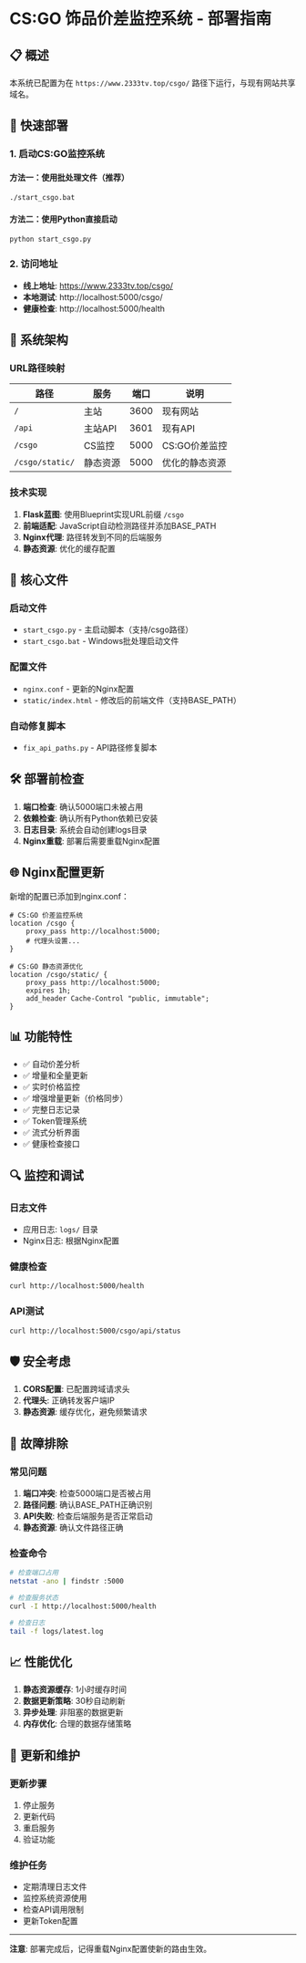 # CS:GO 饰品价差监控系统 - 部署指南

## 📋 概述

本系统已配置为在 `https://www.2333tv.top/csgo/` 路径下运行，与现有网站共享域名。

## 🚀 快速部署

### 1. 启动CS:GO监控系统

#### 方法一：使用批处理文件（推荐）
```bash
./start_csgo.bat
```

#### 方法二：使用Python直接启动
```bash
python start_csgo.py
```

### 2. 访问地址

- **线上地址**: https://www.2333tv.top/csgo/
- **本地测试**: http://localhost:5000/csgo/
- **健康检查**: http://localhost:5000/health

## 🔧 系统架构

### URL路径映射

| 路径 | 服务 | 端口 | 说明 |
|------|------|------|------|
| `/` | 主站 | 3600 | 现有网站 |
| `/api` | 主站API | 3601 | 现有API |
| `/csgo` | CS监控 | 5000 | CS:GO价差监控 |
| `/csgo/static/` | 静态资源 | 5000 | 优化的静态资源 |

### 技术实现

1. **Flask蓝图**: 使用Blueprint实现URL前缀 `/csgo`
2. **前端适配**: JavaScript自动检测路径并添加BASE_PATH
3. **Nginx代理**: 路径转发到不同的后端服务
4. **静态资源**: 优化的缓存配置

## 📁 核心文件

### 启动文件
- `start_csgo.py` - 主启动脚本（支持/csgo路径）
- `start_csgo.bat` - Windows批处理启动文件

### 配置文件
- `nginx.conf` - 更新的Nginx配置
- `static/index.html` - 修改后的前端文件（支持BASE_PATH）

### 自动修复脚本
- `fix_api_paths.py` - API路径修复脚本

## 🛠️ 部署前检查

1. **端口检查**: 确认5000端口未被占用
2. **依赖检查**: 确认所有Python依赖已安装
3. **日志目录**: 系统会自动创建logs目录
4. **Nginx重载**: 部署后需要重载Nginx配置

## 🌐 Nginx配置更新

新增的配置已添加到nginx.conf：

```nginx
# CS:GO 价差监控系统
location /csgo {
    proxy_pass http://localhost:5000;
    # 代理头设置...
}

# CS:GO 静态资源优化
location /csgo/static/ {
    proxy_pass http://localhost:5000;
    expires 1h;
    add_header Cache-Control "public, immutable";
}
```

## 📊 功能特性

- ✅ 自动价差分析
- ✅ 增量和全量更新  
- ✅ 实时价格监控
- ✅ 增强增量更新（价格同步）
- ✅ 完整日志记录
- ✅ Token管理系统
- ✅ 流式分析界面
- ✅ 健康检查接口

## 🔍 监控和调试

### 日志文件
- 应用日志: `logs/` 目录
- Nginx日志: 根据Nginx配置

### 健康检查
```bash
curl http://localhost:5000/health
```

### API测试
```bash
curl http://localhost:5000/csgo/api/status
```

## 🛡️ 安全考虑

1. **CORS配置**: 已配置跨域请求头
2. **代理头**: 正确转发客户端IP
3. **静态资源**: 缓存优化，避免频繁请求

## 🚨 故障排除

### 常见问题

1. **端口冲突**: 检查5000端口是否被占用
2. **路径问题**: 确认BASE_PATH正确识别
3. **API失败**: 检查后端服务是否正常启动
4. **静态资源**: 确认文件路径正确

### 检查命令

```bash
# 检查端口占用
netstat -ano | findstr :5000

# 检查服务状态
curl -I http://localhost:5000/health

# 检查日志
tail -f logs/latest.log
```

## 📈 性能优化

1. **静态资源缓存**: 1小时缓存时间
2. **数据更新策略**: 30秒自动刷新
3. **异步处理**: 非阻塞的数据更新
4. **内存优化**: 合理的数据存储策略

## 🔄 更新和维护

### 更新步骤
1. 停止服务
2. 更新代码
3. 重启服务
4. 验证功能

### 维护任务
- 定期清理日志文件
- 监控系统资源使用
- 检查API调用限制
- 更新Token配置

---

**注意**: 部署完成后，记得重载Nginx配置使新的路由生效。 